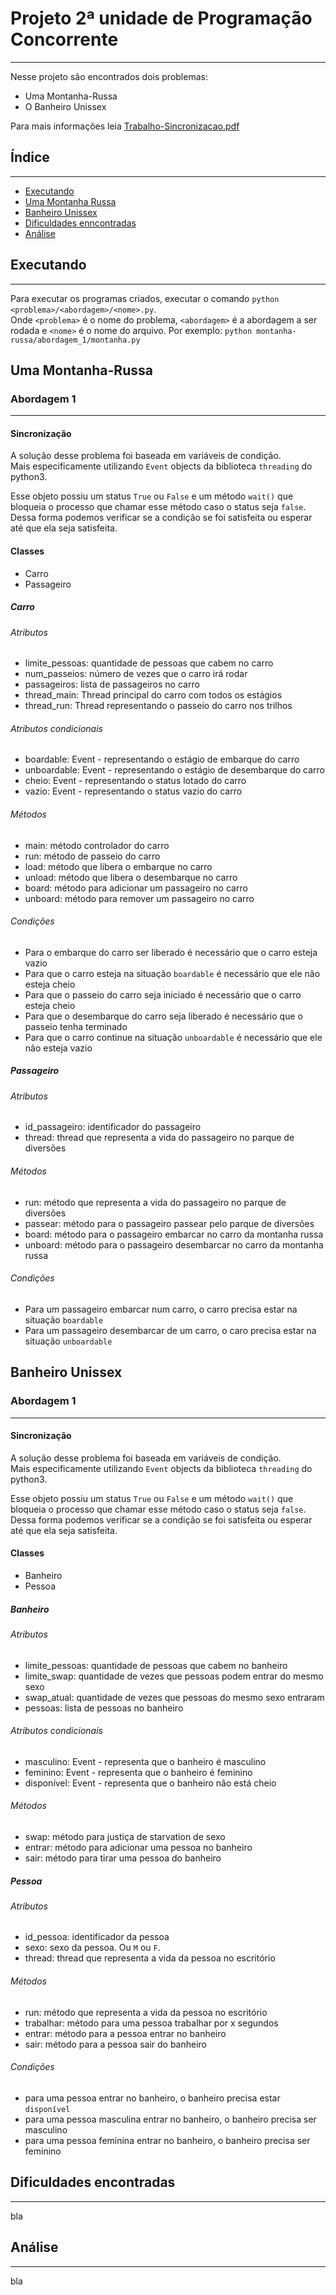 # Projeto 2ª unidade de Programação Concorrente

---

Nesse projeto são encontrados dois problemas:

* Uma Montanha-Russa
* O Banheiro Unissex

Para mais informações leia [Trabalho-Sincronizacao.pdf](https://github.com/rodrigondec/Sincronizacao-Prog-Concorrente/blob/master/Trabalho-Sincronizao.pdf)

## Índice

---

* [Executando](#executando)
* [Uma Montanha Russa](#uma-montanha-russa)
* [Banheiro Unissex](#banheiro-unissex)
* [Dificuldades enncontradas](#difiduldades-encontradas)
* [Análise](#análise)

## Executando

---

Para executar os programas criados, executar o comando `python <problema>/<abordagem>/<nome>.py`.   
Onde `<problema>` é o nome do problema, `<abordagem>` é a abordagem a ser rodada e `<nome>` é o nome do arquivo. Por exemplo: `python montanha-russa/abordagem_1/montanha.py`

## Uma Montanha-Russa

### Abordagem 1

---

#### Sincronização

A solução desse problema foi baseada em variáveis de condição.   
Mais especificamente utilizando `Event` objects da biblioteca `threading` do python3.

Esse objeto possiu um status `True` ou `False` e um método `wait()` que bloqueia o processo que chamar esse método caso o status seja `false`.   
Dessa forma podemos verificar se a condição se foi satisfeita ou esperar até que ela seja satisfeita.

#### Classes

* Carro
* Passageiro

##### Carro

###### Atributos

* limite\_pessoas: quantidade de pessoas que cabem no carro
* num\_passeios: número de vezes que o carro irá rodar
* passageiros: lista de passageiros no carro
* thread\_main: Thread principal do carro com todos os estágios
* thread\_run: Thread representando o passeio do carro nos trilhos

###### Atributos condicionais

* boardable: Event - representando o estágio de embarque do carro
* unboardable: Event - representando o estágio de desembarque do carro
* cheio: Event - representando o status lotado do carro
* vazio: Event - representando o status vazio do carro

###### Métodos

* main: método controlador do carro
* run: método de passeio do carro
* load: método que libera o embarque no carro
* unload: método que libera o desembarque no carro
* board: método para adicionar um passageiro no carro
* unboard: método para remover um passageiro no carro

###### Condições

* Para o embarque do carro ser liberado é necessário que o carro esteja vazio
* Para que o carro esteja na situação `boardable` é necessário que ele não esteja cheio
* Para que o passeio do carro seja iniciado é necessário que o carro esteja cheio
* Para que o desembarque do carro seja liberado é necessário que o passeio tenha terminado
* Para que o carro continue na situação `unboardable` é necessário que ele não esteja vazio

##### Passageiro

###### Atributos

* id\_passageiro: identificador do passageiro
* thread: thread que representa a vida do passageiro no parque de diversões

###### Métodos

* run: método que representa a vida do passageiro no parque de diversões
* passear: método para o passageiro passear pelo parque de diversões
* board: método para o passageiro embarcar no carro da montanha russa
* unboard: método para o passageiro desembarcar no carro da montanha russa

###### Condições

* Para um passageiro embarcar num carro, o carro precisa estar na situação `boardable`
* Para um passageiro desembarcar de um carro, o caro precisa estar na situação `unboardable`

## Banheiro Unissex

### Abordagem 1

---

#### Sincronização

A solução desse problema foi baseada em variáveis de condição.   
Mais especificamente utilizando `Event` objects da biblioteca `threading` do python3.

Esse objeto possiu um status `True` ou `False` e um método `wait()` que bloqueia o processo que chamar esse método caso o status seja `false`.   
Dessa forma podemos verificar se a condição se foi satisfeita ou esperar até que ela seja satisfeita.

#### Classes

* Banheiro
* Pessoa

##### Banheiro

###### Atributos

* limite\_pessoas: quantidade de pessoas que cabem no banheiro
* limite\_swap: quantidade de vezes que pessoas podem entrar do mesmo sexo
* swap\_atual: quantidade de vezes que pessoas do mesmo sexo entraram
* pessoas: lista de pessoas no banheiro

###### Atributos condicionais

* masculino: Event - representa que o banheiro é masculino
* feminino: Event - representa que o banheiro é feminino
* disponível: Event - representa que o banheiro não está cheio

###### Métodos

* swap: método para justiça de starvation de sexo
* entrar: método para adicionar uma pessoa no banheiro
* sair: método para tirar uma pessoa do banheiro

##### Pessoa

###### Atributos

* id\_pessoa: identificador da pessoa
* sexo: sexo da pessoa. Ou `M` ou `F`.
* thread: thread que representa a vida da pessoa no escritório

###### Métodos

* run: método que representa a vida da pessoa no escritório
* trabalhar: método para uma pessoa trabalhar por x segundos
* entrar: método para a pessoa entrar no banheiro
* sair: método para a pessoa sair do banheiro

###### Condições

* para uma pessoa entrar no banheiro, o banheiro precisa estar `disponível`
* para uma pessoa masculina entrar no banheiro, o banheiro precisa ser masculino
* para uma pessoa feminina entrar no banheiro, o banheiro precisa ser feminino

## Dificuldades encontradas

---

bla

## Análise

---

bla

